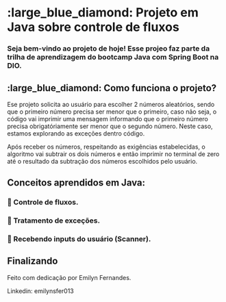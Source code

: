 <h1>:large_blue_diamond: Projeto em Java sobre controle de fluxos</h1>


<h3>Seja bem-vindo ao projeto de hoje! Esse projeo faz parte da trilha de aprendizagem do bootcamp Java com Spring Boot na DIO.</h3>

<h2>:large_blue_diamond: Como funciona o projeto?</h2>

<p>Ese projeto solicita ao usuário para escolher 2 números aleatórios, sendo que o primeiro número precisa ser menor que o primeiro, caso não seja, o código vai imprimir uma mensagem informando que o primeiro número precisa obrigatóriamente ser menor que o segundo número. Neste caso, estamos explorando as exceções dentro código.</p>
<p>Após receber os números, respeitando as exigências estabelecidas, o algoritmo vai subtrair os dois números e então imprimir no terminal de zero até o resultado da subtração dos números escolhidos pelo usuário.</p>


<h2>Conceitos aprendidos em Java:</h2>

<h3>🔹 Controle de fluxos.</h3>
<h3>🔹 Tratamento de exceções.</h3>
<h3>🔹 Recebendo inputs do usuário (Scanner).</h3>

<h2>Finalizando</h2>

<p>Feito com dedicação por Emilyn Fernandes.</p>

<p>Linkedin: emilynsfer013</p>



